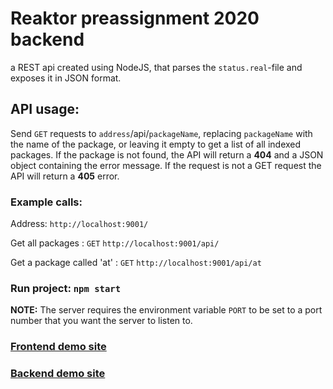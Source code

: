 # Reaktor preassignment 2020 backend

a REST api created using NodeJS, that parses the `status.real`-file
and exposes it in JSON format.

## API usage:
Send `GET` requests to `address`/api/`packageName`, replacing `packageName` with the name of the package, or leaving it empty to get a list of all indexed packages.
If the package is not found, the API will return a **404** and a JSON object containing the error message.
If the request is not a GET request the API will return a **405** error.
### Example calls:
Address: `http://localhost:9001/`

Get all packages : `GET` `http://localhost:9001/api/`

Get a package called 'at' : `GET` `http://localhost:9001/api/at`

### Run project: `npm start`
**NOTE:** The server requires the environment variable `PORT` to be set to a port number that you want the server to listen to.

### [Frontend demo site](https://reaktor-preassignment-frontend.herokuapp.com/)
### [Backend demo site](https://reaktor-preassignment-backend.herokuapp.com/api/)

